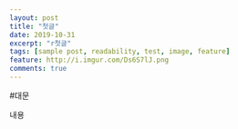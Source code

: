 ```yaml
---
layout: post
title: "첫글"
date: 2019-10-31
excerpt: "r첫글"
tags: [sample post, readability, test, image, feature]
feature: http://i.imgur.com/Ds6S7lJ.png
comments: true
---
```

#대문

내용
